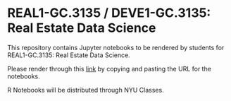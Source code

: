 # REAL1-GC.3135 / DEVE1-GC.3135: Real Estate Data Science

This repository contains Jupyter notebooks to be rendered by students for REAL1-GC.3135: Real Estate Data Science.  

Please render through this [link](https://nbviewer.jupyter.org) by copying and pasting the URL for the notebooks.

R Notebooks will be distributed through NYU Classes.
